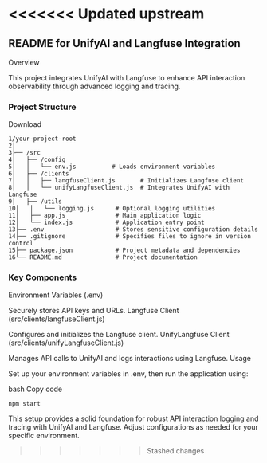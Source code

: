 <<<<<<< Updated upstream
=======
## README for UnifyAI and Langfuse Integration

Overview

This project integrates UnifyAI with Langfuse to enhance API interaction observability through advanced logging and tracing.

### Project Structure

Download
```
1/your-project-root
2│
3├── /src
4│   ├── /config
5│   │   └── env.js          # Loads environment variables
6│   ├── /clients
7│   │   ├── langfuseClient.js       # Initializes Langfuse client
8│   │   └── unifyLangfuseClient.js  # Integrates UnifyAI with Langfuse
9│   ├── /utils
10│   │   └── logging.js      # Optional logging utilities
11│   ├── app.js              # Main application logic
12│   └── index.js            # Application entry point
13├── .env                    # Stores sensitive configuration details
14├── .gitignore              # Specifies files to ignore in version control
15├── package.json            # Project metadata and dependencies
16└── README.md               # Project documentation
```
### Key Components

Environment Variables (.env)

Securely stores API keys and URLs.
Langfuse Client (src/clients/langfuseClient.js)

Configures and initializes the Langfuse client.
UnifyLangfuse Client (src/clients/unifyLangfuseClient.js)

Manages API calls to UnifyAI and logs interactions using Langfuse.
Usage

Set up your environment variables in .env, then run the application using:

bash
Copy code
```
npm start
```
This setup provides a solid foundation for robust API interaction logging and tracing with UnifyAI and Langfuse. Adjust configurations as needed for your specific environment.
>>>>>>> Stashed changes
